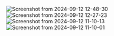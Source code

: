 ![Screenshot from 2024-09-12 12-48-30](https://github.com/user-attachments/assets/72333575-6529-4287-ad3d-8002bb869e72)
![Screenshot from 2024-09-12 12-27-23](https://github.com/user-attachments/assets/2bd4316c-2fe1-4a10-a1f4-95408c64222b)
![Screenshot from 2024-09-12 11-10-13](https://github.com/user-attachments/assets/ca0d6c81-748f-44bc-b127-0f6350f13903)
![Screenshot from 2024-09-12 11-10-01](https://github.com/user-attachments/assets/316b1754-e26b-41ad-80b8-42231ee3d64f)
